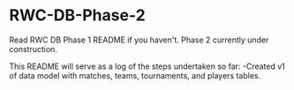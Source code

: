 # RWC-DB-Phase-2

Read RWC DB Phase 1 README if you haven't.
Phase 2 currently under construction. 

This README will serve as a log of the steps undertaken so far:
-Created v1 of data model with matches, teams, tournaments, and players tables. 
